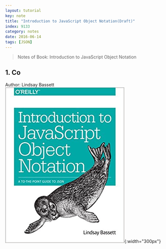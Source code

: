 ```yaml
---
layout: tutorial
key: note
title: "Introduction to JavaScript Object Notation(Draft)"
index: 9133
category: notes
date: 2016-06-14
tags: [JSON]
---
```


> Notes of Book: Introduction to JavaScript Object Notation  

## 1. Co

Author: Lindsay Bassett
![image](/public/images/note/9133/cover.jpg){:width="300px"}  
